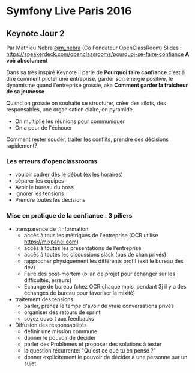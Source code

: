 # Symfony Live Paris 2016

## Keynote Jour 2

Par Mathieu Nebra [@m_nebra](https://twitter.com/m_nebra) (Co Fondateur OpenClassRoom)
Slides : https://speakerdeck.com/openclassrooms/pourquoi-se-faire-confiance **A voir absolument**

Dans sa très inspiré Keynote il parle de **Pourquoi faire confiance**
c'est à dire comment piloter une entreprise, garder son énergie positive,
le dynamisme quand l'entreprise grossie, aka **Comment garder la fraicheur de sa jeunesse**

Quand on grossie on souhaite se structurer, créer des silots, des responsables, une organisation
claire, en pyramide.
  * On multiplie les réunions pour communiquer
  * On a peur de l'échouer

Comment rester souder, traiter les conflits, prendre des décisions rapidement?

### Les erreurs d'openclassrooms
  * vouloir cadrer dès le début (ex les horaires)
  * séparer les équipes
  * Avoir le bureau du boss
  * Ignorer les tensions
  * Prendre toutes les décisions

### Mise en pratique de la confiance : 3 piliers

  * transparence de l'information
    * accès à tous les métriques de l'entreprise (OCR utilise https://mixpanel.com)
    * accès à toutes les présentations de l'entreprise
    * accès à toutes les discussions slack (pas de chan privés)
    * rapprocher physiquement les différents profil (exit le bureau des dev)
    * Faire des post-mortem (bilan de projet pour échanger sur les difficultés, erreurs)
    * Echange de bureau (chez OCR chaque mois, pendant 3j il y a des échanges de bureau pour favoriser la mixité)
  * traitement des tensions
    * parler,  prenez le temps d'avoir de vraie conversations privés
    * organiser des retours de sprint
    * soyez ouvert aux feedbacks
  * Diffusion des responsabilités
    * définir une mission commune
    * donner le pouvoir de décider
    * parler des Problèmes et proposer des solutions à tester
    * la question récurrente: "Qu'est ce que tu en pense ?"
    * donner explicitement le pouvoir de décider  à une personne sur un sujet
